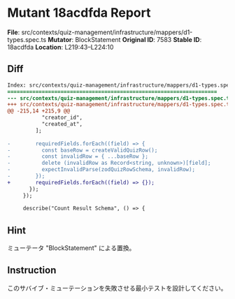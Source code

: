 # Mutant 18acdfda Report

**File**: src/contexts/quiz-management/infrastructure/mappers/d1-types.spec.ts
**Mutator**: BlockStatement
**Original ID**: 7583
**Stable ID**: 18acdfda
**Location**: L219:43–L224:10

## Diff

```diff
Index: src/contexts/quiz-management/infrastructure/mappers/d1-types.spec.ts
===================================================================
--- src/contexts/quiz-management/infrastructure/mappers/d1-types.spec.ts	original
+++ src/contexts/quiz-management/infrastructure/mappers/d1-types.spec.ts	mutated #7583
@@ -215,14 +215,9 @@
           "creator_id",
           "created_at",
         ];
 
-        requiredFields.forEach((field) => {
-          const baseRow = createValidQuizRow();
-          const invalidRow = { ...baseRow };
-          delete (invalidRow as Record<string, unknown>)[field];
-          expectInvalidParse(zodQuizRowSchema, invalidRow);
-        });
+        requiredFields.forEach((field) => {});
       });
     });
 
     describe("Count Result Schema", () => {
```

## Hint

ミューテータ "BlockStatement" による置換。

## Instruction

このサバイブ・ミューテーションを失敗させる最小テストを設計してください。
